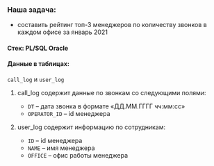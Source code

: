### Наша задача: 
- составить рейтинг топ-3 менеджеров по количеству звонков в каждом офисе за январь 2021

#### Стек: PL/SQL Oracle

#### Данные в таблицах: 
`call_log` и `user_log`

1. call_log содержит данные по звонкам со следующими полями:
	- `DT` – дата звонка в формате «ДД.ММ.ГГГГ чч:мм:сс»
	- `OPERATOR_ID` – id менеджера

2. user_log содержит информацию по сотрудникам:
	- `ID` – id менеджера
	- `NAME` – имя менеджера
	- `OFFICE` – офис работы менеджера
